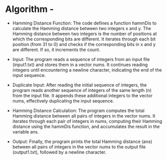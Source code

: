 # Algorithm -




- Hamming Distance Function:
The code defines a function hammDis to calculate the Hamming distance between two integers x and y.
The Hamming distance between two integers is the number of positions at which the corresponding bits are different.
It iterates through each bit position (from 31 to 0) and checks if the corresponding bits in x and y are different. If so, it increments the count.

- Input:
The program reads a sequence of integers from an input file (input1.txt) and stores them in a vector nums.
It continues reading integers until encountering a newline character, indicating the end of the input sequence.

- Duplicate Input:
After reading the initial sequence of integers, the program reads another sequence of integers of the same length (n) from the input file.
It appends these additional integers to the vector nums, effectively duplicating the input sequence.

- Hamming Distance Calculation:
The program computes the total Hamming distance between all pairs of integers in the vector nums.
It iterates through each pair of integers in nums, computing their Hamming distance using the hammDis function, and accumulates the result in the variable ans.

- Output:
Finally, the program prints the total Hamming distance (ans) between all pairs of integers in the vector nums to the output file (output1.txt), followed by a newline character.